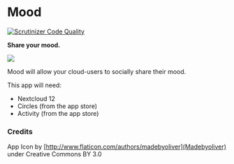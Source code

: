 # Mood

[![Scrutinizer Code Quality](https://scrutinizer-ci.com/g/daita/mood/badges/quality-score.png?b=master)](https://scrutinizer-ci.com/g/daita/mood/?branch=master)

**Share your mood.**

![](https://raw.githubusercontent.com/daita/mood/master/screenshots/0.1.0.png)



Mood will allow your cloud-users to socially share their mood.

This app will need:
- Nextcloud 12
- Circles (from the app store)
- Activity (from the app store)


### Credits

App Icon by [http://www.flaticon.com/authors/madebyoliver](Madebyoliver) under Creative Commons BY 3.0
